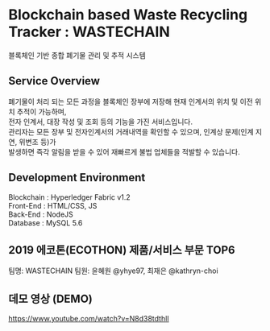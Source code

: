 # Blockchain based Waste Recycling Tracker : WASTECHAIN
블록체인 기반 종합 폐기물 관리 및 추적 시스템

## Service Overview
폐기물이 처리 되는 모든 과정을 블록체인 장부에 저장해 현재 인계서의 위치 및 이전 위치 추적이 가능하며,<br>
전자 인계서, 대장 작성 및 조회 등의 기능을 가진 서비스입니다.<br>
관리자는 모든 장부 및 전자인계서의 거래내역을 확인할 수 있으며, 인계상 문제(인계 지연, 위변조 등)가 <br>
발생하면 즉각 알림을 받을 수 있어 재빠르게 불법 업체들을 적발할 수 있습니다.

## Development Environment
Blockchain : Hyperledger Fabric v1.2 <br>
Front-End : HTML/CSS, JS <br>
Back-End : NodeJS <br> 
Database : MySQL 5.6 <br>

## 2019 에코톤(ECOTHON) 제품/서비스 부문 TOP6
팀명: WASTECHAIN
팀원: 윤혜원 @yhye97, 최재은 @kathryn-choi

## 데모 영상 (DEMO)
https://www.youtube.com/watch?v=N8d38tdthlI
